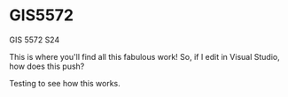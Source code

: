 # GIS5572
GIS 5572 S24

This is where you'll find all this fabulous work!
So, if I edit in Visual Studio, how does this push?

Testing to see how this works.
